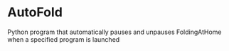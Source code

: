 # AutoFold
Python program that automatically pauses and unpauses FoldingAtHome when a specified program is launched
